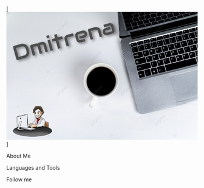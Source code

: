 [![Header](https://github.com/Dmitrena/dmitrena/blob/main/assets/header.jpg)]

About Me

Languages and Tools

Follow me
